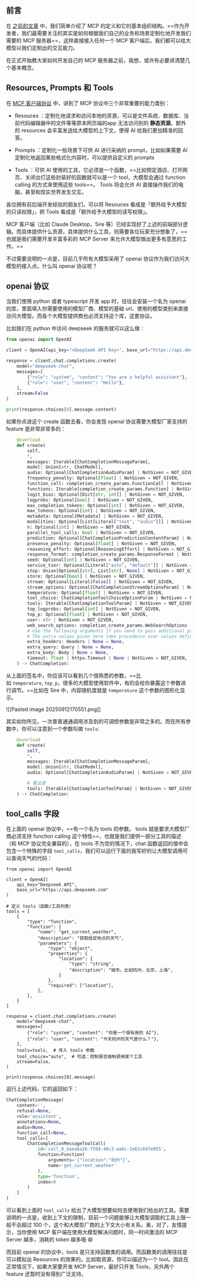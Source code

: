 ## 前言

在 [之前的文章](https://openmcp.kirigaya.cn/zh/plugin-tutorial/what-is-mcp.html) 中，我们简单介绍了 MCP 的定义和它的基本组织结构。==作为开发者，我们最需要关注的其实是如何根据我们自己的业务和场景定制化地开发我们需要的 MCP 服务器==，这样直接接入任何一个 MCP 客户端后，我们都可以给大模型以我们定制出的交互能力。

在正式开始教大家如何开发自己的 MCP 服务器之前，我想，或许有必要讲清楚几个基本概念。

## Resources, Prompts 和 Tools

在 [MCP 客户端协议](https://modelcontextprotocol.io/clients) 中，讲到了 MCP 协议中三个非常重要的能力类别：

- Resouces ：定制化地请求和访问本地的资源，可以是文件系统、数据库、当前代码编辑器中的文件等等原本网页端的app 无法访问到的 **静态资源**。额外的 resources 会丰富发送给大模型的上下文，使得 AI 给我们更加精准的回答。

- Prompts ：定制化一些场景下可供 AI 进行采纳的 prompt，比如如果需要 AI 定制化地返回某些格式化内容时，可以提供自定义的 prompts

- Tools ：可供 AI 使用的工具，它必须是一个函数，==比如预定酒店、打开网页、关闭台灯这些封装好的函数就可以是一个 tool，大模型会通过 function calling 的方式来使用这些 tools==。 Tools 将会允许 AI 直接操作我们的电脑，甚至和现实世界发生交互。

各位拥有前后端开发经验的朋友们，可以将 Resouces 看成是「额外给予大模型的只读权限」，把 Tools 看成是「额外给予大模型的读写权限」。

MCP 客户端（比如 Claude Desktop，5ire 等）已经实现好了上述的前端部分逻辑。而具体提供什么资源，具体提供什么工具，则需要各位玩家充分想象了，==也就是我们需要开发丰富多彩的 MCP Server 来允许大模型做出更多有意思的工作。==

不过需要说明的一点是，目前几乎所有大模型采用了 openai 协议作为我们访问大模型的接入点。什么叫 openai 协议呢？

## openai 协议

当我们使用 python 或者 typescript 开发 app 时，往往会安装一个名为 openai 的库，里面填入你需要使用的模型厂商、模型的基础 url、使用的模型类别来直接访问大模型。而各个大模型提供商也必须支持这个库，这套协议。

比如我们在 python 中访问 deepseek 的服务就可以这么做：

```python
from openai import OpenAI

client = OpenAI(api_key="<DeepSeek API Key>", base_url="https://api.deepseek.com")

response = client.chat.completions.create(
    model="deepseek-chat",
    messages=[
        {"role": "system", "content": "You are a helpful assistant"},
        {"role": "user", "content": "Hello"},
    ],
    stream=False
)

print(response.choices[0].message.content)
```

如果你点进这个 create 函数去看，你会发现 openai 协议需要大模型厂家支持的 feature 是非常非常多的：

```python
    @overload
    def create(
        self,
        *,
        messages: Iterable[ChatCompletionMessageParam],
        model: Union[str, ChatModel],
        audio: Optional[ChatCompletionAudioParam] | NotGiven = NOT_GIVEN,
        frequency_penalty: Optional[float] | NotGiven = NOT_GIVEN,
        function_call: completion_create_params.FunctionCall | NotGiven = NOT_GIVEN,
        functions: Iterable[completion_create_params.Function] | NotGiven = NOT_GIVEN,
        logit_bias: Optional[Dict[str, int]] | NotGiven = NOT_GIVEN,
        logprobs: Optional[bool] | NotGiven = NOT_GIVEN,
        max_completion_tokens: Optional[int] | NotGiven = NOT_GIVEN,
        max_tokens: Optional[int] | NotGiven = NOT_GIVEN,
        metadata: Optional[Metadata] | NotGiven = NOT_GIVEN,
        modalities: Optional[List[Literal["text", "audio"]]] | NotGiven = NOT_GIVEN,
        n: Optional[int] | NotGiven = NOT_GIVEN,
        parallel_tool_calls: bool | NotGiven = NOT_GIVEN,
        prediction: Optional[ChatCompletionPredictionContentParam] | NotGiven = NOT_GIVEN,
        presence_penalty: Optional[float] | NotGiven = NOT_GIVEN,
        reasoning_effort: Optional[ReasoningEffort] | NotGiven = NOT_GIVEN,
        response_format: completion_create_params.ResponseFormat | NotGiven = NOT_GIVEN,
        seed: Optional[int] | NotGiven = NOT_GIVEN,
        service_tier: Optional[Literal["auto", "default"]] | NotGiven = NOT_GIVEN,
        stop: Union[Optional[str], List[str], None] | NotGiven = NOT_GIVEN,
        store: Optional[bool] | NotGiven = NOT_GIVEN,
        stream: Optional[Literal[False]] | NotGiven = NOT_GIVEN,
        stream_options: Optional[ChatCompletionStreamOptionsParam] | NotGiven = NOT_GIVEN,
        temperature: Optional[float] | NotGiven = NOT_GIVEN,
        tool_choice: ChatCompletionToolChoiceOptionParam | NotGiven = NOT_GIVEN,
        tools: Iterable[ChatCompletionToolParam] | NotGiven = NOT_GIVEN,
        top_logprobs: Optional[int] | NotGiven = NOT_GIVEN,
        top_p: Optional[float] | NotGiven = NOT_GIVEN,
        user: str | NotGiven = NOT_GIVEN,
        web_search_options: completion_create_params.WebSearchOptions | NotGiven = NOT_GIVEN,
        # Use the following arguments if you need to pass additional parameters to the API that aren't available via kwargs.
        # The extra values given here take precedence over values defined on the client or passed to this method.
        extra_headers: Headers | None = None,
        extra_query: Query | None = None,
        extra_body: Body | None = None,
        timeout: float | httpx.Timeout | None | NotGiven = NOT_GIVEN,
    ) -> ChatCompletion:
```

从上面的签名中，你应该可以看到几个很熟悉的参数，==比如 `temperature`, `top_p`，很多的大模型使用软件中，有的会给你暴露这个参数进行调节。==比如在 5ire 中，内容随机度就是 `temperature` 这个参数的图形化显示。

![[Pasted image 20250912170551.png]]

其实如你所见，一次普普通通调用涉及到的可调控参数是非常之多的。而在所有参数中，你可以注意到一个参数叫做 `tools`:

```python
    @overload
    def create(
        self,
        *,
        messages: Iterable[ChatCompletionMessageParam],
        model: Union[str, ChatModel],
        audio: Optional[ChatCompletionAudioParam] | NotGiven = NOT_GIVEN,

		# 看这里
        tools: Iterable[ChatCompletionToolParam] | NotGiven = NOT_GIVEN,
    ) -> ChatCompletion:
```

## tool_calls 字段

在上面的 openai 协议中，==有一个名为 tools 的参数。 tools 就是要求大模型厂商必须支持 function calling 这个特性==，也就是我们提供一部分工具的描述（和 MCP 协议完全兼容的），在 tools 不为空的情况下，chat 函数返回的值中会包含一个特殊的字段 `tool_calls`，我们可以运行下面的我写好的让大模型调用可以查询天气的代码：

```
from openai import OpenAI

client = OpenAI(
	api_key="Deepseek API",
	base_url="https://api.deepseek.com"
)

# 定义 tools（函数/工具列表）
tools = [
    {
        "type": "function",
        "function": {
            "name": "get_current_weather",
            "description": "获取给定地点的天气",
            "parameters": {
                "type": "object",
                "properties": {
                    "location": {
                        "type": "string",
                        "description": "城市，比如杭州，北京，上海",
                    }
                },
                "required": ["location"],
            },
        },
    }
]

response = client.chat.completions.create(
    model="deepseek-chat",
    messages=[
        {"role": "system", "content": "你是一个很有用的 AI"},
        {"role": "user", "content": "今天杭州的天气是什么？"},
    ],
    tools=tools,  # 传入 tools 参数
    tool_choice="auto",  # 可选：控制是否强制调用某个工具
    stream=False,
)

print(response.choices[0].message)
```

运行上述代码，它的返回如下：

```python
ChatCompletionMessage(
	content='',
	refusal=None,
	role='assistant',
	annotations=None,
	audio=None,
	function_call=None,
	tool_calls=[
		ChatCompletionMessageToolCall(
			id='call_0_baeaba2b-739d-40c2-aa6c-1e61c6d7e855',
			function=Function(
				arguments='{"location":"杭州"}',
				name='get_current_weather'
			),
			type='function',
			index=0
		)
	]
)
```

可以看到上面的 `tool_calls` 给出了大模型想要如何去使用我们给出的工具。需要说明的一点是，收到上下文的限制，目前一个问题能够让大模型调取的工具上限一般不会超过 100 个，这个和大模型厂商的上下文大小有关系。奥，对了，友情提示，当你使用 MCP 客户端在使用大模型解决问题时，同一时间激活的 MCP Server 越多，消耗的 token 越多哦 😄

而目前 openai 的协议中，tools 是只支持函数类的调用。而函数类的调用往往是可以模拟出 Resources 的效果的。比如取资源，你可以描述为一个 tool。因此在正常情况下，如果大家要开发 MCP Server，最好只开发 Tools，另外两个 feature 还暂时没有得到广泛支持。